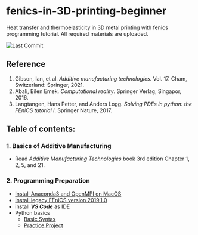 # fenics-in-3D-printing-beginner
Heat transfer and thermoelasticity in 3D metal printing with fenics programming tutorial. All required materials are uploaded.

![Last Commit](https://img.shields.io/github/last-commit/Yazhuo-Liu/fenics-in-3D-printing-beginner)

## Reference
1. Gibson, Ian, et al. *Additive manufacturing technologies*. Vol. 17. Cham, Switzerland: Springer, 2021.
2. Abali, Bilen Emek. *Computational reality*. Springer Verlag, Singapor, 2016.
3. Langtangen, Hans Petter, and Anders Logg. *Solving PDEs in python: the FEniCS tutorial I*. Springer Nature, 2017.

## Table of contents:

### 1. Basics of Additive Manufacturing
- Read _Additive Manufacturing Technologies_ book 3rd edition Chapter 1, 2, 5, and 21.

### 2. Programming Preparation
- [Install Anaconda3 and OpenMPI on MacOS](/Markdown/Install%20Anaconda3%20on%20MacOS.md) 
- [Install legacy FEniCS version 2019.1.0](/Markdown/Install%20FEniCS%202019.1.0%20using%20conda.md)
- install ***VS Code*** as IDE
- Python basics
  - [Basic Syntax](/Markdown/Introduction%20to%20Python%20Syntax.md)
  - [Practice Project](/Markdown/Project%20K-means.md)

